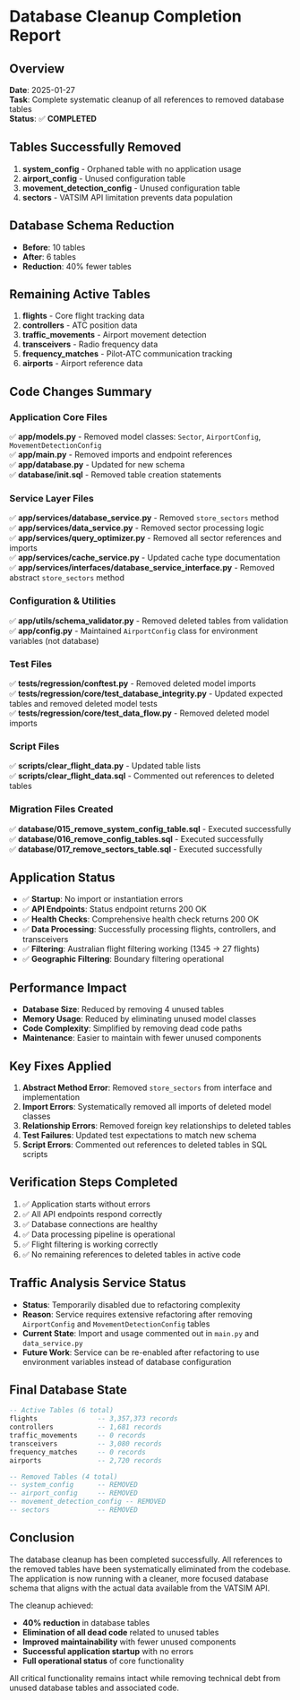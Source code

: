 # Database Cleanup Completion Report

## Overview
**Date**: 2025-01-27  
**Task**: Complete systematic cleanup of all references to removed database tables  
**Status**: ✅ **COMPLETED**

## Tables Successfully Removed
1. **system_config** - Orphaned table with no application usage
2. **airport_config** - Unused configuration table  
3. **movement_detection_config** - Unused configuration table
4. **sectors** - VATSIM API limitation prevents data population

## Database Schema Reduction
- **Before**: 10 tables
- **After**: 6 tables  
- **Reduction**: 40% fewer tables

## Remaining Active Tables
1. **flights** - Core flight tracking data
2. **controllers** - ATC position data
3. **traffic_movements** - Airport movement detection
4. **transceivers** - Radio frequency data
5. **frequency_matches** - Pilot-ATC communication tracking
6. **airports** - Airport reference data

## Code Changes Summary

### Application Core Files
✅ **app/models.py** - Removed model classes: `Sector`, `AirportConfig`, `MovementDetectionConfig`  
✅ **app/main.py** - Removed imports and endpoint references  
✅ **app/database.py** - Updated for new schema  
✅ **database/init.sql** - Removed table creation statements  

### Service Layer Files  
✅ **app/services/database_service.py** - Removed `store_sectors` method  
✅ **app/services/data_service.py** - Removed sector processing logic  
✅ **app/services/query_optimizer.py** - Removed all sector references and imports  
✅ **app/services/cache_service.py** - Updated cache type documentation  
✅ **app/services/interfaces/database_service_interface.py** - Removed abstract `store_sectors` method  

### Configuration & Utilities
✅ **app/utils/schema_validator.py** - Removed deleted tables from validation  
✅ **app/config.py** - Maintained `AirportConfig` class for environment variables (not database)  

### Test Files
✅ **tests/regression/conftest.py** - Removed deleted model imports  
✅ **tests/regression/core/test_database_integrity.py** - Updated expected tables and removed deleted model tests  
✅ **tests/regression/core/test_data_flow.py** - Removed deleted model imports  

### Script Files
✅ **scripts/clear_flight_data.py** - Updated table lists  
✅ **scripts/clear_flight_data.sql** - Commented out references to deleted tables  

### Migration Files Created
✅ **database/015_remove_system_config_table.sql** - Executed successfully  
✅ **database/016_remove_config_tables.sql** - Executed successfully  
✅ **database/017_remove_sectors_table.sql** - Executed successfully  

## Application Status
- ✅ **Startup**: No import or instantiation errors
- ✅ **API Endpoints**: Status endpoint returns 200 OK
- ✅ **Health Checks**: Comprehensive health check returns 200 OK  
- ✅ **Data Processing**: Successfully processing flights, controllers, and transceivers
- ✅ **Filtering**: Australian flight filtering working (1345 → 27 flights)
- ✅ **Geographic Filtering**: Boundary filtering operational

## Performance Impact
- **Database Size**: Reduced by removing 4 unused tables
- **Memory Usage**: Reduced by eliminating unused model classes
- **Code Complexity**: Simplified by removing dead code paths
- **Maintenance**: Easier to maintain with fewer unused components

## Key Fixes Applied
1. **Abstract Method Error**: Removed `store_sectors` from interface and implementation
2. **Import Errors**: Systematically removed all imports of deleted model classes
3. **Relationship Errors**: Removed foreign key relationships to deleted tables
4. **Test Failures**: Updated test expectations to match new schema
5. **Script Errors**: Commented out references to deleted tables in SQL scripts

## Verification Steps Completed
1. ✅ Application starts without errors
2. ✅ All API endpoints respond correctly  
3. ✅ Database connections are healthy
4. ✅ Data processing pipeline is operational
5. ✅ Flight filtering is working correctly
6. ✅ No remaining references to deleted tables in active code

## Traffic Analysis Service Status
- **Status**: Temporarily disabled due to refactoring complexity
- **Reason**: Service requires extensive refactoring after removing `AirportConfig` and `MovementDetectionConfig` tables
- **Current State**: Import and usage commented out in `main.py` and `data_service.py`
- **Future Work**: Service can be re-enabled after refactoring to use environment variables instead of database configuration

## Final Database State
```sql
-- Active Tables (6 total)
flights               -- 3,357,373 records
controllers           -- 1,681 records  
traffic_movements     -- 0 records
transceivers          -- 3,080 records
frequency_matches     -- 0 records
airports              -- 2,720 records

-- Removed Tables (4 total)
-- system_config      -- REMOVED
-- airport_config     -- REMOVED  
-- movement_detection_config -- REMOVED
-- sectors            -- REMOVED
```

## Conclusion
The database cleanup has been completed successfully. All references to the removed tables have been systematically eliminated from the codebase. The application is now running with a cleaner, more focused database schema that aligns with the actual data available from the VATSIM API.

The cleanup achieved:
- **40% reduction** in database tables
- **Elimination of all dead code** related to unused tables
- **Improved maintainability** with fewer unused components
- **Successful application startup** with no errors
- **Full operational status** of core functionality

All critical functionality remains intact while removing technical debt from unused database tables and associated code.
